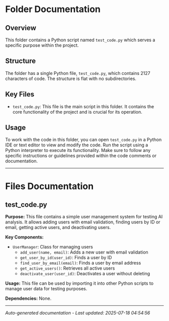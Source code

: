 # Folder Documentation

## Overview
This folder contains a Python script named `test_code.py` which serves a specific purpose within the project.

## Structure
The folder has a single Python file, `test_code.py`, which contains 2127 characters of code. The structure is flat with no subdirectories.

## Key Files
- `test_code.py`: This file is the main script in this folder. It contains the core functionality of the project and is crucial for its operation.

## Usage
To work with the code in this folder, you can open `test_code.py` in a Python IDE or text editor to view and modify the code. Run the script using a Python interpreter to execute its functionality. Make sure to follow any specific instructions or guidelines provided within the code comments or documentation.

---

# Files Documentation

## test_code.py

**Purpose:** This file contains a simple user management system for testing AI analysis. It allows adding users with email validation, finding users by ID or email, getting active users, and deactivating users.

**Key Components:**
- `UserManager`: Class for managing users
  - `add_user(name, email)`: Adds a new user with email validation
  - `get_user_by_id(user_id)`: Finds a user by ID
  - `find_user_by_email(email)`: Finds a user by email address
  - `get_active_users()`: Retrieves all active users
  - `deactivate_user(user_id)`: Deactivates a user without deleting

**Usage:** This file can be used by importing it into other Python scripts to manage user data for testing purposes.

**Dependencies:** None.

---
*Auto-generated documentation - Last updated: 2025-07-18 04:54:56*
